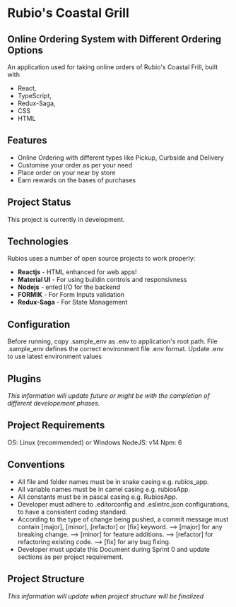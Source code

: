 # Rubio's Coastal Grill
## Online Ordering System with Different Ordering Options

An application used for taking online orders of Rubio's Coastal Frill, built with 
- React, 
- TypeScript,
- Redux-Saga, 
- CSS
- HTML

## Features

- Online Ordering with different types like Pickup, Curbside and Delivery
- Customise your order as per your need
- Place order on your near by store 
- Earn rewards on the bases of purchases

## Project Status

This project is currently in development.

## Technologies

Rubios uses a number of open source projects to work properly:

- **Reactjs** - HTML enhanced for web apps!
- **Material UI** - For using buildin controls and responsivness
- **Nodejs** - ented I/O for the backend
- **FORMIK** - For Form Inputs validation
- **Redux-Saga** - For State Management

## Configuration
Before running, copy .sample_env as .env to application's root path. File .sample_env defines the correct environment file .env format. Update .env to use latest environment values

## Plugins

_This information will update future or might be with the completion of different developement phases._

## Project Requirements
OS: Linux (recommended) or Windows
NodeJS: v14
Npm: 6

## Conventions
- All file and folder names must be in snake casing e.g. rubios_app.
- All variable names must be in camel casing e.g. rubiosApp.
- All constants must be in pascal casing e.g. RubiosApp.
- Developer must adhere to .editorconfig and .eslintrc.json configurations, to have a consistent coding standard.
- According to the type of change being pushed, a commit message must contain [major], [minor], [refactor] or [fix] keyword.
--> [major] for any breaking change.
--> [minor] for feature additions.
--> [refactor] for refactoring existing code.
--> [fix] for any bug fixing.
- Developer must update this Document during Sprint 0 and update sections as per project requirement.

## Project Structure
_This information will update when project structure will be finalized_
